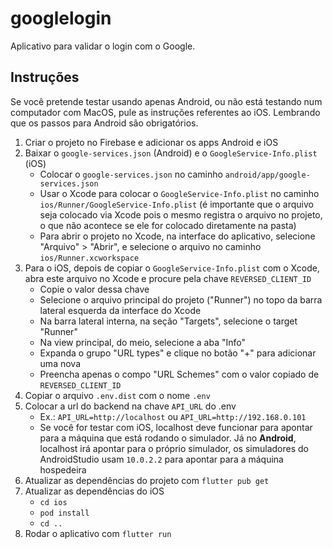 # googlelogin

Aplicativo para validar o login com o Google.

## Instruções

Se você pretende testar usando apenas Android, ou não está testando num computador com MacOS, pule as instruções referentes ao iOS. Lembrando que os passos para Android são obrigatórios.

1. Criar o projeto no Firebase e adicionar os apps Android e iOS
2. Baixar o `google-services.json` (Android) e o `GoogleService-Info.plist` (iOS)
    - Colocar o `google-services.json` no caminho `android/app/google-services.json`
    - Usar o Xcode para colocar o `GoogleService-Info.plist` no caminho `ios/Runner/GoogleService-Info.plist` (é importante que o arquivo seja colocado via Xcode pois o mesmo registra o arquivo no projeto, o que não acontece se ele for colocado diretamente na pasta)
    - Para abrir o projeto no Xcode, na interface do aplicativo, selecione "Arquivo" > "Abrir", e selecione o arquivo no caminho `ios/Runner.xcworkspace`
3. Para o iOS, depois de copiar o `GoogleService-Info.plist` com o Xcode, abra este arquivo no Xcode e procure pela chave `REVERSED_CLIENT_ID`
    - Copie o valor dessa chave
    - Selecione o arquivo principal do projeto ("Runner") no topo da barra lateral esquerda da interface do Xcode
    - Na barra lateral interna, na seção "Targets", selecione o target "Runner"
    - Na view principal, do meio, selecione a aba "Info"
    - Expanda o grupo "URL types" e clique no botão "+" para adicionar uma nova
    - Preencha apenas o compo "URL Schemes" com o valor copiado de `REVERSED_CLIENT_ID`
4. Copiar o arquivo `.env.dist` com o nome `.env`
5. Colocar a url do backend na chave `API_URL` do .env
   - Ex.: `API_URL=http://localhost` ou `API_URL=http://192.168.0.101`
   - Se você for testar com iOS, localhost deve funcionar para apontar para a máquina que está rodando o simulador. Já no **Android**, localhost irá apontar para o próprio simulador, os simuladores do AndroidStudio usam `10.0.2.2` para apontar para a máquina hospedeira
6. Atualizar as dependências do projeto com `flutter pub get`
7. Atualizar as dependências do iOS
    - `cd ios`
    - `pod install`
    - `cd ..`
8. Rodar o aplicativo com `flutter run`
